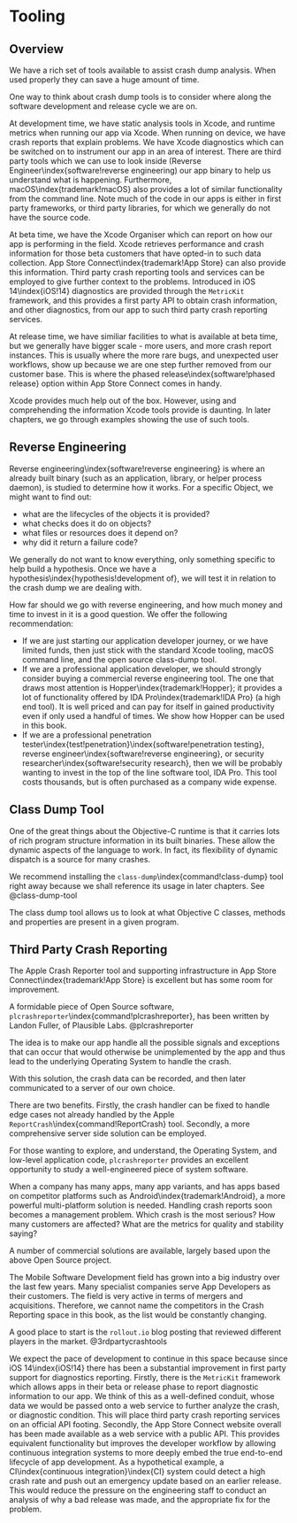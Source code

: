 # Tooling

## Overview

We have a rich set of tools available to assist crash dump analysis.  When used properly they can save a huge amount of time.

One way to think about crash dump tools is to consider where along the software development and release cycle we are on.

At development time, we have static analysis tools in Xcode, and runtime metrics when running our app via Xcode.  When running on device, we have crash reports that explain problems.  We have Xcode diagnostics which can be switched on to instrument our app in an area of interest.  There are third party tools which we can use to look inside (Reverse Engineer\index{software!reverse engineering) our app binary to help us understand what is happening.  Furthermore, macOS\index{trademark!macOS} also provides a lot of similar functionality from the command line.   Note much of the code in our apps is either in first party frameworks, or third party libraries, for which we generally do not have the source code.

At beta time, we have the Xcode Organiser which can report on how our app is performing in the field.  Xcode retrieves performance and crash information for those beta customers that have opted-in to such data collection.  App Store Connect\index{trademark!App Store} can also provide this information.  Third party crash reporting tools and services can be employed to give further context to the problems.  Introduced in iOS 14\index{iOS!14} diagnostics are provided through the `MetricKit` framework, and this provides a first party API to obtain crash information, and other diagnostics, from our app to such third party crash reporting services.

At release time, we have similiar facilities to what is available at beta time, but we generally have bigger scale - more users, and more crash report instances.  This is usually where the more rare bugs, and unexpected user workflows, show up because we are one step further removed from our customer base.  This is where the phased release\index{software!phased release} option within App Store Connect comes in handy.

Xcode provides much help out of the box.  However, using and comprehending the information Xcode tools provide is daunting.  In later chapters, we go through examples showing the use of such tools.

## Reverse Engineering

Reverse engineering\index{software!reverse engineering} is where an already built binary (such as an application, library, or helper process daemon), is studied to determine how it works.  For a specific Object, we might want to find out:

- what are the lifecycles of the objects it is provided?
- what checks does it do on objects?
- what files or resources does it depend on?
- why did it return a failure code?

We generally do not want to know everything, only something specific to help build a hypothesis.
Once we have a hypothesis\index{hypothesis!development of}, we will test it in relation to the crash dump we are dealing with.

How far should we go with reverse engineering, and how much money and time to invest in it is a good question.  We offer the following recommendation:

- If we are just starting our application developer journey, or we have limited funds, then just stick with the standard Xcode tooling, macOS command line, and the open source class-dump tool.
- If we are a professional application developer, we should strongly consider buying a commercial reverse engineering tool.  The one that draws most attention is Hopper\index{trademark!Hopper}; it provides a lot of functionality offered by IDA Pro\index{trademark!IDA Pro} (a high end tool).  It is well priced and can pay for itself in gained productivity even if only used a handful of times.  We show how Hopper can be used in this book.
- If we are a professional penetration tester\index{test!penetration}\index{software!penetration testing}, reverse engineer\index{software!reverse engineering}, or security researcher\index{software!security research}, then we will be probably wanting to invest in the top of the line software tool, IDA Pro.  This tool costs thousands, but is often purchased as a company wide expense.

## Class Dump Tool

One of the great things about the Objective-C runtime is that it carries lots of rich program structure information in its built binaries.  These allow the dynamic aspects of the language to work.  In fact, its flexibility of dynamic dispatch is a source for many crashes.

We recommend installing the `class-dump`\index{command!class-dump} tool right away because we shall reference its usage in later chapters.  See @class-dump-tool

The class dump tool allows us to look at what Objective C classes, methods and properties are present in a given program.

## Third Party Crash Reporting

The Apple Crash Reporter tool and supporting infrastructure in App Store Connect\index{trademark!App Store} is excellent but has some room for improvement.

A formidable piece of Open Source software, `plcrashreporter`\index{command!plcrashreporter}, has been written by Landon Fuller, of Plausible Labs.  @plcrashreporter

The idea is to make our app handle all the possible signals and exceptions that can occur that would otherwise be unimplemented by the app and thus lead to the underlying Operating System to handle the crash.

With this solution, the crash data can be recorded, and then later communicated to a server of our own choice.

There are two benefits.  Firstly, the crash handler can be fixed to handle edge cases not already handled by the Apple `ReportCrash`\index{command!ReportCrash} tool.  Secondly, a more comprehensive server side solution can be employed.

For those wanting to explore, and understand, the Operating System, and low-level application code, `plcrashreporter` provides an excellent opportunity to study a well-engineered piece of system software.

When a company has many apps, many app variants, and has apps based on competitor platforms such as Android\index{trademark!Android}, a more powerful multi-platform solution is needed.  Handling crash reports soon becomes a management problem.  Which crash is the most serious?  How many customers are affected?  What are the metrics for quality and stability saying?

A number of commercial solutions are available, largely based upon the above Open Source project.

The Mobile Software Development field has grown into a big industry over the last  few years.  Many specialist companies serve App Developers as their customers.  The field is very active in terms of mergers and acquisitions.  Therefore, we cannot name the competitors in the Crash Reporting space in this book, as the list would be constantly changing.

A good place to start is the `rollout.io` blog posting that reviewed different players in the market.
@3rdpartycrashtools

We expect the pace of development to continue in this space because since iOS 14\index{iOS!14} there has been a substantial improvement in first party support for diagnostics reporting.  Firstly, there is the `MetricKit` framework which allows apps in their beta or release phase to report diagnostic information to our app.  We think of this as a well-defined conduit, whose data we would be passed onto a web service to further analyze the crash, or diagnostic condition.  This will place third party crash reporting services on an official API footing.  Secondly, the App Store Connect website overall has been made available as a web service with a public API.  This provides equivalent functionality but improves the developer workflow by allowing continuous integration systems to more deeply embed the true end-to-end lifecycle of app development.  As a hypothetical example, a CI\index{continuous integration}\index{CI} system could detect a high crash rate and push out an emergency update based on an earlier release.  This would reduce the pressure on the engineering staff to conduct an analysis of why a bad release was made, and the appropriate fix for the problem.
